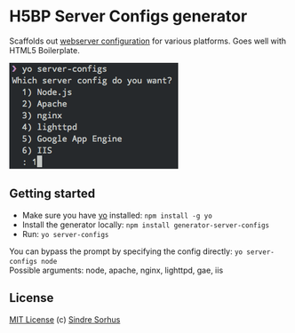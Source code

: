 # H5BP Server Configs generator

Scaffolds out [webserver configuration](https://github.com/h5bp/server-configs) for various platforms. Goes well with HTML5 Boilerplate.

![screenshot](screenshot.png)


## Getting started

- Make sure you have [yo](https://github.com/yeoman/yo) installed: `npm install -g yo`
- Install the generator locally: `npm install generator-server-configs`
- Run: `yo server-configs`

You can bypass the prompt by specifying the config directly: `yo server-configs node`  
Possible arguments: node, apache, nginx, lighttpd, gae, iis


## License

[MIT License](http://en.wikipedia.org/wiki/MIT_License)
(c) [Sindre Sorhus](http://sindresorhus.com)
